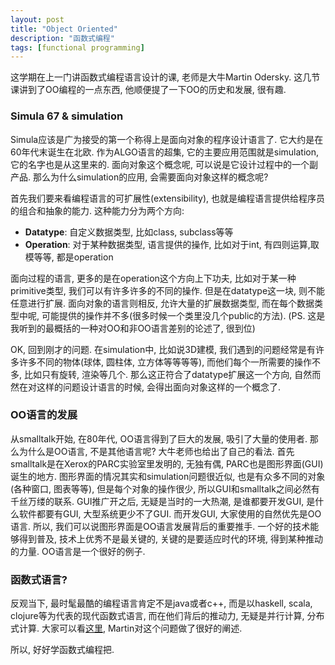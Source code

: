 ```yaml
---
layout: post
title: "Object Oriented"
description: "函数式编程"
tags: [functional programming]
---
```


这学期在上一门讲函数式编程语言设计的课, 老师是大牛Martin Odersky. 这几节课讲到了OO编程的一点东西, 他顺便提了一下OO的历史和发展, 很有趣.

### Simula 67 & simulation ###
Simula应该是广为接受的第一个称得上是面向对象的程序设计语言了. 它大约是在60年代末诞生在北欧. 作为ALGO语言的超集, 它的主要应用范围就是simulation, 它的名字也是从这里来的. 面向对象这个概念呢, 可以说是它设计过程中的一个副产品. 那么为什么simulation的应用, 会需要面向对象这样的概念呢?

首先我们要来看编程语言的可扩展性(extensibility), 也就是编程语言提供给程序员的组合和抽象的能力. 这种能力分为两个方向:

  + __Datatype__: 自定义数据类型, 比如class, subclass等等
  + __Operation__: 对于某种数据类型, 语言提供的操作, 比如对于int, 有四则运算,取模等等, 都是operation

面向过程的语言, 更多的是在operation这个方向上下功夫, 比如对于某一种primitive类型, 我们可以有许多许多的不同的操作. 但是在datatype这一块, 则不能任意进行扩展. 面向对象的语言则相反, 允许大量的扩展数据类型, 而在每个数据类型中呢, 可能提供的操作并不多(很多时候一个类里没几个public的方法). (PS. 这是我听到的最概括的一种对OO和非OO语言差别的论述了, 很到位)

OK, 回到刚才的问题. 在simulation中, 比如说3D建模, 我们遇到的问题经常是有许多许多不同的物体(球体, 圆柱体, 立方体等等等等), 而他们每个一所需要的操作不多, 比如只有旋转, 渲染等几个. 那么这正符合了datatype扩展这一个方向, 自然而然在对这样的问题设计语言的时候, 会得出面向对象这样的一个概念了.

### OO语言的发展 ###
从smalltalk开始, 在80年代, OO语言得到了巨大的发展, 吸引了大量的使用者. 那么为什么是OO语言, 不是其他语言呢? 大牛老师也给出了自己的看法. 首先smalltalk是在Xerox的PARC实验室里发明的, 无独有偶, PARC也是图形界面(GUI)诞生的地方. 图形界面的情况其实和simulation问题很近似, 也是有众多不同的对象(各种窗口, 图表等等), 但是每个对象的操作很少, 所以GUI和smalltalk之间必然有千丝万缕的联系. GUI推广开之后, 无疑是当时的一大热潮, 是谁都要开发GUI, 是什么软件都要有GUI, 大型系统更少不了GUI. 而开发GUI, 大家使用的自然优先是OO语言. 所以, 我们可以说图形界面是OO语言发展背后的重要推手. 一个好的技术能够得到普及, 技术上优秀不是最关键的, 关键的是要适应时代的环境, 得到某种推动的力量. OO语言是一个很好的例子.

### 函数式语言? ###
反观当下, 最时髦最酷的编程语言肯定不是java或者c++, 而是以haskell, scala, clojure等为代表的现代函数式语言, 而在他们背后的推动力, 无疑是并行计算, 分布式计算. 大家可以看[这里][1], Martin对这个问题做了很好的阐述.

所以, 好好学函数式编程把.

   [1]: http://www.youtube.com/watch?v=3jg1AheF4n0
